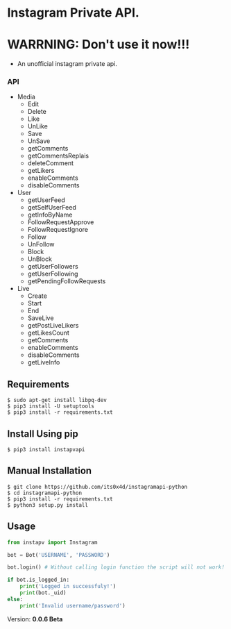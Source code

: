 # Instagram Private API.
# WARRNING: Don't use it now!!!

- An unofficial instagram private api.

### API
- Media
    - Edit
    - Delete
    - Like
    - UnLike
    - Save
    - UnSave
    - getComments
    - getCommentsReplais
    - deleteComment
    - getLikers
    - enableComments
    - disableComments
- User
    - getUserFeed
    - getSelfUserFeed
    - getInfoByName
    - FollowRequestApprove
    - FollowRequestIgnore
    - Follow
    - UnFollow
    - Block
    - UnBlock
    - getUserFollowers
    - getUserFollowing
    - getPendingFollowRequests
- Live
    - Create
    - Start
    - End
    - SaveLive
    - getPostLiveLikers
    - getLikesCount
    - getComments
    - enableComments
    - disableComments
    - getLiveInfo

## Requirements
```
$ sudo apt-get install libpq-dev
$ pip3 install -U setuptools
$ pip3 install -r requirements.txt
```

## Install Using pip
```
$ pip3 install instapvapi
```

## Manual Installation
```
$ git clone https://github.com/its0x4d/instagramapi-python
$ cd instagramapi-python
$ pip3 install -r requirements.txt
$ python3 setup.py install
```

## Usage
```python
from instapv import Instagram

bot = Bot('USERNAME', 'PASSWORD')

bot.login() # Without calling login function the script will not work!

if bot.is_logged_in:
    print('Logged in successfuly!')
    print(bot._uid)
else:
    print('Invalid username/password')
```
Version: **0.0.6 Beta**
